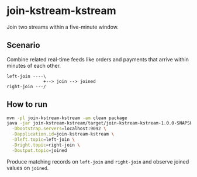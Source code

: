 # join-kstream-kstream

Join two streams within a five-minute window.

## Scenario

Combine related real-time feeds like orders and payments that arrive within minutes of each other.

```
left-join ----\
              +--> join --> joined
right-join ---/
```

## How to run

```bash
mvn -pl join-kstream-kstream -am clean package
java -jar join-kstream-kstream/target/join-kstream-kstream-1.0.0-SNAPSHOT.jar \
  -Dbootstrap.servers=localhost:9092 \
  -Dapplication.id=join-kstream-kstream \
  -Dleft.topic=left-join \
  -Dright.topic=right-join \
  -Doutput.topic=joined
```

Produce matching records on `left-join` and `right-join` and observe joined values on `joined`.
